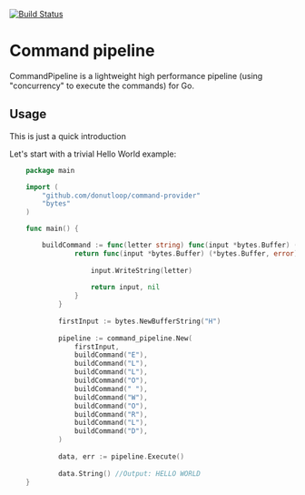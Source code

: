 [![Build Status](https://travis-ci.org/donutloop/command-pipeline.svg?branch=master)](https://travis-ci.org/donutloop/command-pipeline)

# Command pipeline

CommandPipeline is a lightweight high performance pipeline (using "concurrency" to execute the commands) for Go.

## Usage

This is just a quick introduction

Let's start with a trivial Hello World example:

```go
    package main

    import (
        "github.com/donutloop/command-provider"
        "bytes"
    )

    func main() {

	    buildCommand := func(letter string) func(input *bytes.Buffer) (*bytes.Buffer, error) {
        		return func(input *bytes.Buffer) (*bytes.Buffer, error) {
        
        			input.WriteString(letter)
        
        			return input, nil
        		}
        	}
        
        	firstInput := bytes.NewBufferString("H")
        
        	pipeline := command_pipeline.New(
        		firstInput,
        		buildCommand("E"),
        		buildCommand("L"),
        		buildCommand("L"),
        		buildCommand("O"),
        		buildCommand(" "),
        		buildCommand("W"),
        		buildCommand("O"),
        		buildCommand("R"),
        		buildCommand("L"),
        		buildCommand("D"),
        	)
        
        	data, err := pipeline.Execute()
        
        	data.String() //Output: HELLO WORLD
    }
```
